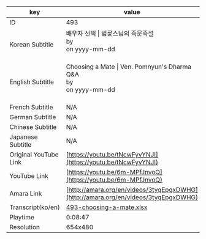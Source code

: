 |  key  |  value  |
|-------|---------|
| ID            | 493 |
| Korean Subtitle | 배우자 선택 \| 법륜스님의 즉문즉설<br>by <br>on yyyy-mm-dd<br><br>|
| English Subtitle | Choosing a Mate \| Ven. Pomnyun's Dharma Q&A<br>by <br>on yyyy-mm-dd<br><br>|
| French Subtitle | N/A |
| German Subtitle | N/A |
| Chinese Subtitle | N/A |
| Japanese Subtitle | N/A |
| Original YouTube Link  | [https://youtu.be/tNcwFyvYNJI](https://youtu.be/tNcwFyvYNJI) |
| YouTube Link  | [https://youtu.be/6m-MPfJnvoQ](https://youtu.be/6m-MPfJnvoQ) |
| Amara Link    | [http://amara.org/en/videos/3tyqEpgxDWHG](http://amara.org/en/videos/3tyqEpgxDWHG) |
| Transcript(ko/en) | [493-choosing-a-mate.xlsx](https://github.com/jungtosociety/dharma-qna/raw/master/sub/493/493-choosing-a-mate.xlsx) |
| Playtime | 0:08:47 |
| Resolution | 654x480|
